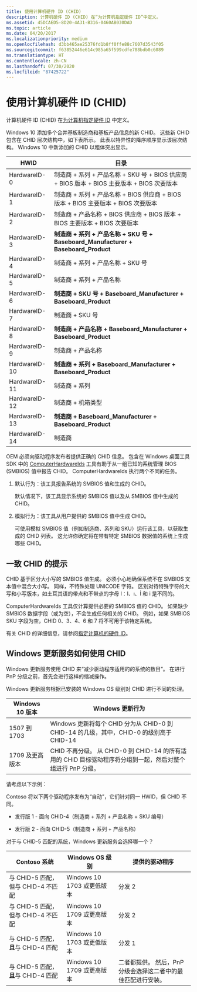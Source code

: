 ```yaml
---
title: 使用计算机硬件 ID (CHID)
description: 计算机硬件 ID (CHID) 在“为计算机指定硬件 ID”中定义。
ms.assetid: 45DCAED5-8D20-4A31-B316-0460AB030DAD
ms.topic: article
ms.date: 04/20/2017
ms.localizationpriority: medium
ms.openlocfilehash: d3bb465ae25376fd1b8ff0ffe88c7607d3543f05
ms.sourcegitcommit: f63852446e614c985a65f599cdfe788bdb0c6089
ms.translationtype: HT
ms.contentlocale: zh-CN
ms.lasthandoff: 07/30/2020
ms.locfileid: "87425722"
---
```

# <a name="using-computer-hardware-ids-chids"></a>使用计算机硬件 ID (CHID)

计算机硬件 ID (CHID) 在[为计算机指定硬件 ID](https://docs.microsoft.com/windows-hardware/drivers/install/specifying-hardware-ids-for-a-computer) 中定义。

Windows 10 添加多个合并基板制造商和基板产品信息的新 CHID。 这些新 CHID 包含在 CHID 层次结构中，如下表所示。 此表以特异性的降序顺序显示该层次结构。 Windows 10 中新添加的 CHID 以粗体突出显示。

|HWID|目录|
|----|----|
|HardwareID-0|制造商 + 系列 + 产品名称 + SKU 号 + BIOS 供应商 + BIOS 版本 + BIOS 主要版本 + BIOS 次要版本|
|HardwareID-1|制造商 + 系列 + 产品名称 + BIOS 供应商 + BIOS 版本 + BIOS 主要版本 + BIOS 次要版本|
|HardwareID-2|制造商 + 产品名称 + BIOS 供应商 + BIOS 版本 + BIOS 主要版本 + BIOS 次要版本|
|HardwareID-3|**制造商 + 系列 + 产品名称 + SKU 号 + Baseboard_Manufacturer + Baseboard_Product**|
|HardwareID-4|制造商 + 系列 + 产品名称 + SKU 号|
|HardwareID-5|制造商 + 系列 + 产品名称|
|HardwareID-6|**制造商 + SKU 号 + Baseboard_Manufacturer + Baseboard_Product**|
|HardwareID-7|制造商 + SKU 号|
|HardwareID-8|**制造商 + 产品名称 + Baseboard_Manufacturer + Baseboard_Product**|
|HardwareID-9|制造商 + 产品名称|
|HardwareID-10|**制造商 + 系列 + Baseboard_Manufacturer + Baseboard_Product**|
|HardwareID-11|制造商 + 系列|
|HardwareID-12|制造商 + 机箱类型|
|HardwareID-13|**制造商 + Baseboard_Manufacturer + Baseboard_Product**|
|HardwareID-14|制造商|

OEM 必须向驱动程序发布者提供正确的 CHID 信息。 包含在 Windows 桌面工具 SDK 中的 [ComputerHardwareIds](https://docs.microsoft.com/windows-hardware/drivers/devtest/computerhardwareids) 工具有助于从一组已知的系统管理 BIOS (SMBIOS) 值中报告 CHID。 ComputerHardwareIds 执行两个不同的任务。

1. 默认行为：该工具报告系统的 SMBIOS 值和生成的 CHID。

   默认情况下，该工具显示系统的 SMBIOS 值以及从 SMBIOS 值中生成的 CHID。

2. 模拟行为：该工具从用户提供的 SMBIOS 值中生成 CHID。

   可使用模拟 SMBIOS 值（例如制造商、系列和 SKU）运行该工具，以获取生成的 CHID 列表。 这允许你确定将在带有特定 SMBIOS 数据值的系统上生成哪些 CHID。

## <a name="tips-for-consistent-chids"></a>一致 CHID 的提示

CHID 基于区分大小写的 SMBIOS 值生成。 必须小心地确保系统不在 SMBIOS 文本值中混合大小写。 同样，不特殊处理 UNICODE 字符。 区别对待特殊字符的大写和小写版本，如土耳其语的带点和不带点的字母 I：I、ı、İ 和 i 是不同的。

ComputerHardwareIds 工具仅计算提供必要的 SMBIOS 值的 CHID。 如果缺少 SMBIOS 数据字段（或为空），不会生成任何相关的 CHID。 例如，如果 SMBIOS SKU 字段为空，CHID 0、3、4、6 和 7 将不可用于该特定系统。

有关 CHID 的详细信息，请参阅[指定计算机的硬件 ID](https://docs.microsoft.com/windows-hardware/drivers/install/specifying-hardware-ids-for-a-computer)。

## <a name="how-the-windows-update-service-uses-chid"></a>Windows 更新服务如何使用 CHID

Windows 更新服务使用 CHID 来“减少驱动程序适用的的系统的数目”。  在进行 PnP 分级之前，首先会进行这样的缩减操作。

Windows 更新服务根据已安装的 Windows OS 级别对 CHID 进行不同的处理。  

|Windows 10 版本|Windows 更新行为|
|----|----|
|1507 到 1703|Windows 更新将每个 CHID 分为从 CHID-0 到 CHID-14 的几级，其中，CHID-0 的级别高于 CHID-14|
|1709 及更高版本|CHID 不再分级。 从 CHID-0 到 CHID-14 的所有适用的 CHID 目标驱动程序将分组到一起，然后对整个组进行 PnP 分级。|

请考虑以下示例：

Contoso 将以下两个驱动程序发布为“自动”，它们针对同一 HWID，但 CHID 不同。  

- 发行版 1 - 面向 CHID-4（制造商 + 系列 + 产品名称 + SKU 编号）

- 发行版 2 - 面向 CHID-5（制造商 + 系列 + 产品名称）

对于与 CHID-5 匹配的系统，Windows 更新服务会选择哪一个？

|Contoso 系统|Windows OS 级别|提供的驱动程序|
|----|----|----|
|与 CHID-5 匹配，但与 CHID-4 不匹配|Windows 10 1703 或更低版本|分发 2|
|与 CHID-5 匹配，但与 CHID-4 不匹配|Windows 10 1709 或更高版本|分发 2|
|与 CHID-5 匹配，**且**与 CHID-4 匹配|Windows 10 1703 或更低版本|分发 1|
|与 CHID-5 匹配，**且**与 CHID-4 匹配|Windows 10 1709 或更高版本|二者都提供。   然后，PnP 分级会选择这二者中的最佳匹配进行安装。|
